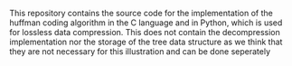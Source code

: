 This repository contains the source code for the implementation of the huffman
coding algorithm in the C language and in Python, which is used for lossless data compression.
This does not contain the decompression implementation nor the storage of the tree data
structure as we think that they are not necessary for this illustration and can be done seperately

